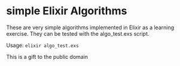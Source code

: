 # simple Elixir Algorithms

These are very simple algorithms implemented in Elixir as a learning exercise. They can be tested with the algo_test.exs script.

Usage: `elixir algo_test.exs`

This is a gift to the public domain
